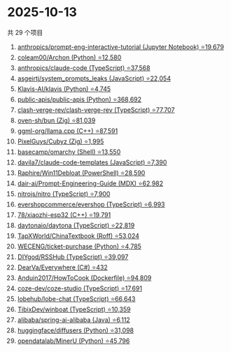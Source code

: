 # 2025-10-13

共 29 个项目

<!-- BEGIN GITHUB -->
<!-- 最后更新时间 2025-10-13 23:09:06 +0800 -->
1. [anthropics/prompt-eng-interactive-tutorial (Jupyter Notebook) ⭐19,679](https://github.com/anthropics/prompt-eng-interactive-tutorial)
1. [coleam00/Archon (Python) ⭐12,580](https://github.com/coleam00/Archon)
1. [anthropics/claude-code (TypeScript) ⭐37,568](https://github.com/anthropics/claude-code)
1. [asgeirtj/system_prompts_leaks (JavaScript) ⭐22,054](https://github.com/asgeirtj/system_prompts_leaks)
1. [Klavis-AI/klavis (Python) ⭐4,745](https://github.com/Klavis-AI/klavis)
1. [public-apis/public-apis (Python) ⭐368,692](https://github.com/public-apis/public-apis)
1. [clash-verge-rev/clash-verge-rev (TypeScript) ⭐77,707](https://github.com/clash-verge-rev/clash-verge-rev)
1. [oven-sh/bun (Zig) ⭐81,039](https://github.com/oven-sh/bun)
1. [ggml-org/llama.cpp (C++) ⭐87,591](https://github.com/ggml-org/llama.cpp)
1. [PixelGuys/Cubyz (Zig) ⭐1,995](https://github.com/PixelGuys/Cubyz)
1. [basecamp/omarchy (Shell) ⭐13,550](https://github.com/basecamp/omarchy)
1. [davila7/claude-code-templates (JavaScript) ⭐7,390](https://github.com/davila7/claude-code-templates)
1. [Raphire/Win11Debloat (PowerShell) ⭐28,590](https://github.com/Raphire/Win11Debloat)
1. [dair-ai/Prompt-Engineering-Guide (MDX) ⭐62,982](https://github.com/dair-ai/Prompt-Engineering-Guide)
1. [nitrojs/nitro (TypeScript) ⭐7,900](https://github.com/nitrojs/nitro)
1. [evershopcommerce/evershop (TypeScript) ⭐6,993](https://github.com/evershopcommerce/evershop)
1. [78/xiaozhi-esp32 (C++) ⭐19,791](https://github.com/78/xiaozhi-esp32)
1. [daytonaio/daytona (TypeScript) ⭐22,819](https://github.com/daytonaio/daytona)
1. [TapXWorld/ChinaTextbook (Roff) ⭐53,024](https://github.com/TapXWorld/ChinaTextbook)
1. [WECENG/ticket-purchase (Python) ⭐4,785](https://github.com/WECENG/ticket-purchase)
1. [DIYgod/RSSHub (TypeScript) ⭐39,097](https://github.com/DIYgod/RSSHub)
1. [DearVa/Everywhere (C#) ⭐432](https://github.com/DearVa/Everywhere)
1. [Anduin2017/HowToCook (Dockerfile) ⭐94,809](https://github.com/Anduin2017/HowToCook)
1. [coze-dev/coze-studio (TypeScript) ⭐17,691](https://github.com/coze-dev/coze-studio)
1. [lobehub/lobe-chat (TypeScript) ⭐66,643](https://github.com/lobehub/lobe-chat)
1. [TibixDev/winboat (TypeScript) ⭐10,359](https://github.com/TibixDev/winboat)
1. [alibaba/spring-ai-alibaba (Java) ⭐6,112](https://github.com/alibaba/spring-ai-alibaba)
1. [huggingface/diffusers (Python) ⭐31,098](https://github.com/huggingface/diffusers)
1. [opendatalab/MinerU (Python) ⭐45,796](https://github.com/opendatalab/MinerU)
<!-- END GITHUB -->
